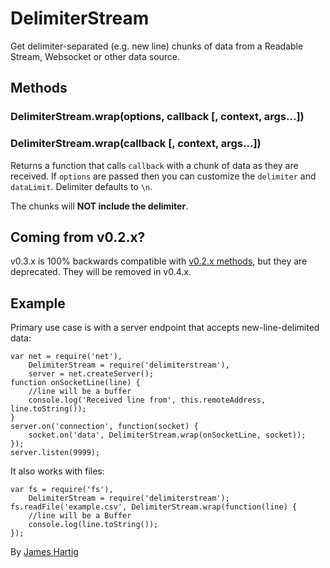 # DelimiterStream #

Get delimiter-separated (e.g. new line) chunks of data from a Readable Stream, Websocket or other
data source.

## Methods ##

### DelimiterStream.wrap(options, callback [, context, args...])
### DelimiterStream.wrap(callback [, context, args...])
Returns a function that calls `callback` with a chunk of data as they are received. If `options`
are passed then you can customize the `delimiter` and `dataLimit`. Delimiter defaults to `\n`.

The chunks will **NOT include the delimiter**.

## Coming from v0.2.x? ##

v0.3.x is 100% backwards compatible with [v0.2.x methods](https://github.com/fastest963/DelimiterStream/blob/0.2.8/README.md),
but they are deprecated. They will be removed in v0.4.x.

## Example ##
Primary use case is with a server endpoint that accepts new-line-delimited data:
```
var net = require('net'),
    DelimiterStream = require('delimiterstream'),
    server = net.createServer();
function onSocketLine(line) {
    //line will be a buffer
    console.log('Received line from', this.remoteAddress, line.toString());
}
server.on('connection', function(socket) {
    socket.on('data', DelimiterStream.wrap(onSocketLine, socket));
});
server.listen(9999);
```

It also works with files:
```
var fs = require('fs'),
    DelimiterStream = require('delimiterstream');
fs.readFile('example.csv', DelimiterStream.wrap(function(line) {
    //line will be a Buffer
    console.log(line.toString());
});
```

By [James Hartig](https://github.com/fastest963/)
